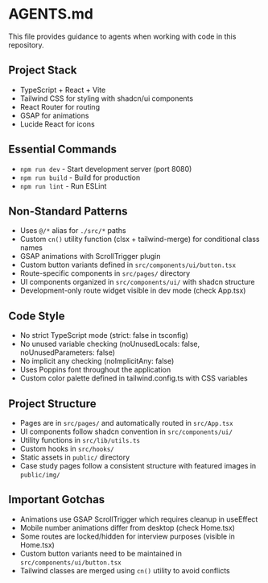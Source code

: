 # AGENTS.md

This file provides guidance to agents when working with code in this repository.

## Project Stack
- TypeScript + React + Vite
- Tailwind CSS for styling with shadcn/ui components
- React Router for routing
- GSAP for animations
- Lucide React for icons

## Essential Commands
- `npm run dev` - Start development server (port 8080)
- `npm run build` - Build for production
- `npm run lint` - Run ESLint

## Non-Standard Patterns
- Uses `@/*` alias for `./src/*` paths
- Custom `cn()` utility function (clsx + tailwind-merge) for conditional class names
- GSAP animations with ScrollTrigger plugin
- Custom button variants defined in `src/components/ui/button.tsx`
- Route-specific components in `src/pages/` directory
- UI components organized in `src/components/ui/` with shadcn structure
- Development-only route widget visible in dev mode (check App.tsx)

## Code Style
- No strict TypeScript mode (strict: false in tsconfig)
- No unused variable checking (noUnusedLocals: false, noUnusedParameters: false)
- No implicit any checking (noImplicitAny: false)
- Uses Poppins font throughout the application
- Custom color palette defined in tailwind.config.ts with CSS variables

## Project Structure
- Pages are in `src/pages/` and automatically routed in `src/App.tsx`
- UI components follow shadcn convention in `src/components/ui/`
- Utility functions in `src/lib/utils.ts`
- Custom hooks in `src/hooks/`
- Static assets in `public/` directory
- Case study pages follow a consistent structure with featured images in `public/img/`

## Important Gotchas
- Animations use GSAP ScrollTrigger which requires cleanup in useEffect
- Mobile number animations differ from desktop (check Home.tsx)
- Some routes are locked/hidden for interview purposes (visible in Home.tsx)
- Custom button variants need to be maintained in `src/components/ui/button.tsx`
- Tailwind classes are merged using `cn()` utility to avoid conflicts